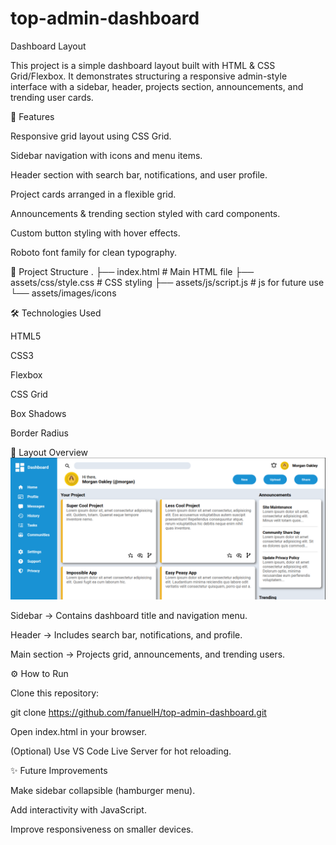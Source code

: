 # top-admin-dashboard

Dashboard Layout

This project is a simple dashboard layout built with HTML & CSS Grid/Flexbox.
It demonstrates structuring a responsive admin-style interface with a sidebar, header, projects section, announcements, and trending user cards.

🚀 Features

Responsive grid layout using CSS Grid.

Sidebar navigation with icons and menu items.

Header section with search bar, notifications, and user profile.

Project cards arranged in a flexible grid.

Announcements & trending section styled with card components.

Custom button styling with hover effects.

Roboto font family for clean typography.

📂 Project Structure
.
├── index.html # Main HTML file
├── assets/css/style.css # CSS styling
├── assets/js/script.js # js for future use
└── assets/images/icons

🛠️ Technologies Used

HTML5

CSS3

Flexbox

CSS Grid

Box Shadows

Border Radius

📸 Layout Overview
![Dashboard Preview](assets/images/image.png)

Sidebar → Contains dashboard title and navigation menu.

Header → Includes search bar, notifications, and profile.

Main section → Projects grid, announcements, and trending users.

⚙️ How to Run

Clone this repository:

git clone https://github.com/fanuelH/top-admin-dashboard.git

Open index.html in your browser.

(Optional) Use VS Code Live Server for hot reloading.

✨ Future Improvements

Make sidebar collapsible (hamburger menu).

Add interactivity with JavaScript.

Improve responsiveness on smaller devices.
